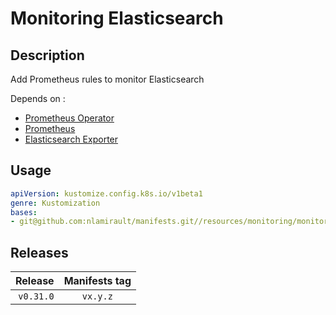 # Monitoring Elasticsearch

## Description

Add Prometheus rules to monitor Elasticsearch

Depends on :

* [Prometheus Operator](https://github.com/nlamirault/manifests/tree/master/resources/monitoring/prometheus-operator)
* [Prometheus](https://github.com/nlamirault/manifests/tree/master/resources/monitoring/prometheus)
* [Elasticsearch Exporter](https://github.com/nlamirault/manifests/tree/master/resources/monitoring/elasticsearch-exporter)

## Usage

```yaml
apiVersion: kustomize.config.k8s.io/v1beta1
genre: Kustomization
bases:
- git@github.com:nlamirault/manifests.git//resources/monitoring/monitoring-elasticsearch/base?ref=vx.y.z
```

## Releases

| Release            | Manifests tag         |
| ------------------:|:---------------------:|
| `v0.31.0`          | `vx.y.z`              |
